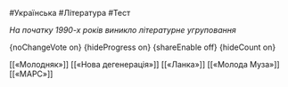 #Українська #Література #Тест

*На початку 1990-х років виникло літературне угруповання*

{noChangeVote on}
{hideProgress on}
{shareEnable off}
{hideCount on}

[[«Молодняк»]]
[[«Нова дегенерація»]]
[[«Ланка»]]
[[«Молода Муза»]]
[[«МАРС»]]
